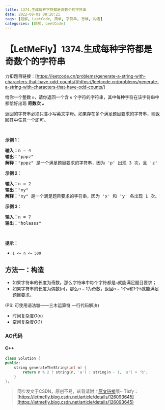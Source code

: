 ```yaml
---
title: 1374.生成每种字符都是奇数个的字符串
date: 2022-08-01 08:20:21
tags: [题解, LeetCode, 简单, 字符串, 思维, 构造]
categories: [题解, LeetCode]
---
```


# 【LetMeFly】1374.生成每种字符都是奇数个的字符串

力扣题目链接：[https://leetcode.cn/problems/generate-a-string-with-characters-that-have-odd-counts/](https://leetcode.cn/problems/generate-a-string-with-characters-that-have-odd-counts/)

<p>给你一个整数 <code>n</code>，请你返回一个含<em> <code>n</code> </em>个字符的字符串，其中每种字符在该字符串中都恰好出现 <strong>奇数次</strong> <em><strong>。</strong></em></p>

<p>返回的字符串必须只含小写英文字母。如果存在多个满足题目要求的字符串，则返回其中任意一个即可。</p>

<p>&nbsp;</p>

<p><strong>示例 1：</strong></p>

<pre><strong>输入：</strong>n = 4
<strong>输出：</strong>&quot;pppz&quot;
<strong>解释：</strong>&quot;pppz&quot; 是一个满足题目要求的字符串，因为 &#39;p&#39; 出现 3 次，且 &#39;z&#39; 出现 1 次。当然，还有很多其他字符串也满足题目要求，比如：&quot;ohhh&quot; 和 &quot;love&quot;。
</pre>

<p><strong>示例 2：</strong></p>

<pre><strong>输入：</strong>n = 2
<strong>输出：</strong>&quot;xy&quot;
<strong>解释：</strong>&quot;xy&quot; 是一个满足题目要求的字符串，因为 &#39;x&#39; 和 &#39;y&#39; 各出现 1 次。当然，还有很多其他字符串也满足题目要求，比如：&quot;ag&quot; 和 &quot;ur&quot;。
</pre>

<p><strong>示例 3：</strong></p>

<pre><strong>输入：</strong>n = 7
<strong>输出：</strong>&quot;holasss&quot;
</pre>

<p>&nbsp;</p>

<p><strong>提示：</strong></p>

<ul>
	<li><code>1 &lt;= n &lt;= 500</code></li>
</ul>


    
## 方法一：构造

+ 如果字符串的长度为奇数，那么字符串中每个字符都是```a```就能满足题目要求；
+ 如果字符串的长度为偶数($n$)，那么$n-1$为奇数，返回$n-1$个```a```和$1$个```b```就能满足题目要求。

(PS: 可使用语法糖——三木运算符 一行代码解决)

+ 时间复杂度$O(n)$
+ 空间复杂度$O(1)$

### AC代码

#### C++

```cpp
class Solution {
public:
    string generateTheString(int n) {
        return n % 2 ? string(n, 'a') : string(n - 1, 'a') + 'b';
    }
};
```

> 同步发文于CSDN，原创不易，转载请附上[原文链接](https://blog.letmefly.xyz/2022/08/01/LeetCode%201374.%E7%94%9F%E6%88%90%E6%AF%8F%E7%A7%8D%E5%AD%97%E7%AC%A6%E9%83%BD%E6%98%AF%E5%A5%87%E6%95%B0%E4%B8%AA%E7%9A%84%E5%AD%97%E7%AC%A6%E4%B8%B2/)哦~
> Tisfy：[https://letmefly.blog.csdn.net/article/details/126093645](https://letmefly.blog.csdn.net/article/details/126093645)
